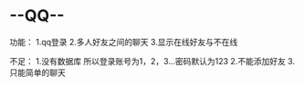 # --QQ--

功能：
    1.qq登录
    2.多人好友之间的聊天
    3.显示在线好友与不在线

不足：
    1.没有数据库 所以登录账号为1，2，3...密码默认为123
    2.不能添加好友
    3.只能简单的聊天
